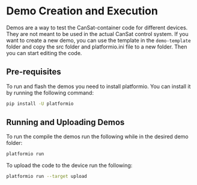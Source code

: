 # Demo Creation and Execution
Demos are a way to test the CanSat-container code for different devices. They are not meant to be used in the actual CanSat control system. If you want to create a new demo, you can use the template in the `demo-template` folder and copy the src folder and platformio.ini file to a new folder. Then you can start editing the code.

## Pre-requisites
To run and flash the demos you need to install platformio. You can install it by running the following command:
```bash
pip install -U platformio
```

## Running and Uploading Demos
To run the compile the demos run the following while in the desired demo folder:
```bash
platformio run
```

To upload the code to the device run the following:
```bash
platformio run --target upload
```